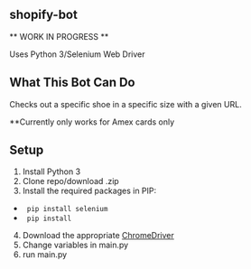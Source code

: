 ## shopify-bot 

** WORK IN PROGRESS **

Uses Python 3/Selenium Web Driver 

## What This Bot Can Do
Checks out a specific shoe in a specific size with a given URL.

**Currently only works for Amex cards only

## Setup
1. Install Python 3
2. Clone repo/download .zip 
3. Install the required packages in PIP:
  - <code> pip install selenium </code>
  - <code> pip install </code>
4. Download the appropriate [ChromeDriver](https://chromedriver.chromium.org/)
5. Change variables in main.py
6. run main.py

